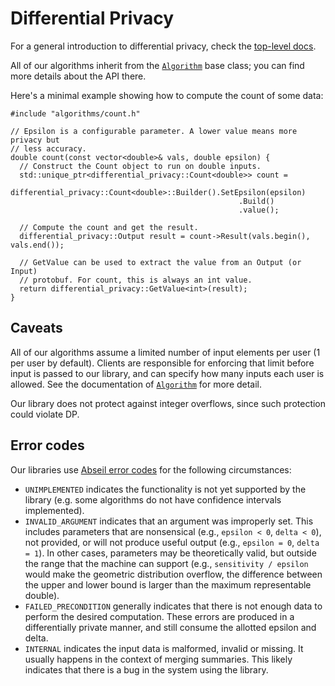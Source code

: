 # Differential Privacy

For a general introduction to differential privacy, check the
[top-level docs](https://github.com/google/differential-privacy/blob/main/differential_privacy.md).

All of our algorithms inherit from the [`Algorithm`](algorithms/algorithm.md)
base class; you can find more details about the API there.

Here's a minimal example showing how to compute the count of some data:

```
#include "algorithms/count.h"

// Epsilon is a configurable parameter. A lower value means more privacy but
// less accuracy.
double count(const vector<double>& vals, double epsilon) {
  // Construct the Count object to run on double inputs.
  std::unique_ptr<differential_privacy::Count<double>> count =
     differential_privacy::Count<double>::Builder().SetEpsilon(epsilon)
                                                   .Build()
                                                   .value();

  // Compute the count and get the result.
  differential_privacy::Output result = count->Result(vals.begin(), vals.end());

  // GetValue can be used to extract the value from an Output (or Input)
  // protobuf. For count, this is always an int value.
  return differential_privacy::GetValue<int>(result);
}

```

## Caveats

All of our algorithms assume a limited number of input elements per user (1 per
user by default). Clients are responsible for enforcing that limit before input
is passed to our library, and can specify how many inputs each user is allowed.
See the documentation of [`Algorithm`](algorithms/algorithm.md) for more detail.

Our library does not protect against integer overflows, since such protection
could violate DP.

## Error codes

Our libraries use
[Abseil error codes](https://github.com/abseil/abseil-cpp/blob/master/absl/status/status.h#L90)
for the following circumstances:

*   `UNIMPLEMENTED` indicates the functionality is not yet supported by the
    library (e.g. some algorithms do not have confidence intervals implemented).
*   `INVALID_ARGUMENT` indicates that an argument was improperly set. This
    includes parameters that are nonsensical (e.g., `epsilon < 0`, `delta < 0`),
    not provided, or will not produce useful output (e.g., `epsilon = 0`,
    `delta = 1`). In other cases, parameters may be theoretically valid, but
    outside the range that the machine can support (e.g., `sensitivity / epsilon`
    would make the geometric distribution overflow, the difference between the
    upper and lower bound is larger than the maximum representable double).
*   `FAILED_PRECONDITION` generally indicates that there is not enough data to
    perform the desired computation. These errors are produced in a
    differentially private manner, and still consume the allotted epsilon and
    delta.
*   `INTERNAL` indicates the input data is malformed, invalid or missing. It
    usually happens in the context of merging summaries. This likely indicates
    that there is a bug in the system using the library.

